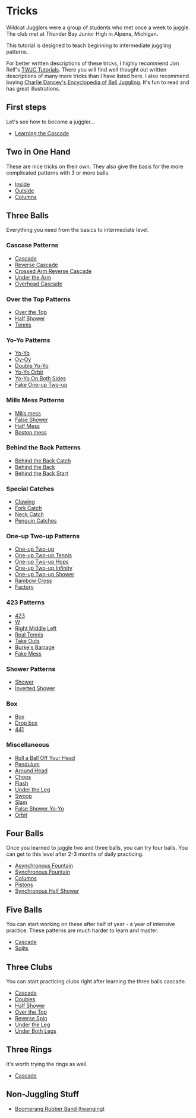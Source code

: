 # Tricks

Wildcat Jugglers were a group of students who met once a week to juggle. The club met at Thunder Bay Junior High in Alpena, Michigan.

This tutorial is designed to teach beginning to intermediate juggling patterns.

For better written descriptions of these tricks, I highly recommend Jon Relf's [TWJC Tutorials](http://www.twjc.co.uk/tutorials.html). There you will find well thought out written descriptions of many more tricks than I have listed here. I also recommend buying
[Charlie Dancey's Encyclopedia of Ball Juggling](https://www.goodreads.com/book/show/969254.Charlie_Dancey_s_Encyclopaedia_of_Ball_Juggling). It's fun to read and has great illustrations.

## First steps

Let's see how to become a juggler…

-  [Learning the Cascade](learningthecascade.md)

## Two in One Hand

These are nice tricks on their own. They also give the basis for the more complicated patterns with 3 or more balls.

-  [Inside](twoinonehand-inside.md)
-  [Outside](twoinonehand-outside.md)
-  [Columns](twoinonehand-columns.md)

## Three Balls

Everything you need from the basics to intermediate level.
### Cascase Patterns

-  [Cascade](cascade.md)
-  [Reverse Cascade](reversecascade.md)
-  [Crossed Arm Reverse Cascade](crossedarmreversecascade.md)
-  [Under the Arm](underthearm.md)
-  [Overhead Cascade](overheadcascade.md)

### Over the Top Patterns

-  [Over the Top](overthetop.md)
-  [Half Shower](halfshower.md)
-  [Tennis](tennis.md)

### Yo-Yo Patterns

-  [Yo-Yo](yo-yo.md)
-  [Oy-Oy](oy-oy.md)
-  [Double Yo-Yo](doubleyo-yo.md)
-  [Yo-Yo Orbit](yo-yoorbit.md)
-  [Yo-Yo On Both Sides](yo-yoonbothsides.md)
-  [Fake One-up Two-up](fakeone-uptwo-up.md)

### Mills Mess Patterns

-  [Mills mess](millsmess.md)
-  [False Shower](falseshower.md)
-  [Half Mess](halfmess.md)
-  [Boston mess](bostonmess.md)

### Behind the Back Patterns

-  [Behind the Back Catch](behindthebackcatch.md)
-  [Behind the Back](behindtheback.md)
-  [Behind the Back Start](behindthebackstart.md)

### Special Catches

-  [Clawing](clawing.md)
-  [Fork Catch](forkcatch.md)
-  [Neck Catch](neckcatch.md)
-  [Penguin Catches](penguincatches.md)

### One-up Two-up Patterns

-  [One-up Two-up](one-uptwo-up.md)
-  [One-up Two-up Tennis](one-uptwo-uptennis.md)
-  [One-up Two-up Hops](one-uptwo-uphops.md)
-  [One-up Two-up Infinity](one-uptwo-upinfinity.md)
-  [One-up Two-up Shower](one-uptwo-upshower.md)
-  [Rainbow Cross](rainbowcross.md)
-  [Factory](factory.md)

### 423 Patterns

-  [423](423.md)
-  [W](w.md)
-  [Right Middle Left](rightmiddleleft.md)
-  [Real Tennis](realtennis.md)
-  [Take Outs](takeouts.md)
-  [Burke's Barrage](burkesbarrage.md)
-  [Fake Mess](fakemess.md)

### Shower Patterns

-  [Shower](shower.md)
-  [Inverted Shower](invertedshower.md)

### Box

-  [Box](box.md)
-  [Drop box](dropbox.md)
-  [441](441.md)

### Miscellaneous

-  [Roll a Ball Off Your Head](rollaballoffyourhead.md)
-  [Pendulum](pendulum.md)
-  [Around Head](aroundhead.md)
-  [Chops](chops.md)
-  [Flash](flash.md)
-  [Under the Leg](undertheleg.md)
-  [Swoop](swoop.md)
-  [Slam](slam.md)
-  [False Shower Yo-Yo](falseshoweryo-yo.md)
-  [Orbit](orbit.md)

## Four Balls

Once you learned to juggle two and three balls, you can try four balls. You can get to this level after 2-3 months of daily practicing.

-  [Asynchronous Fountain](fourballasynchronousfountain.md)
-  [Synchronous Fountain](fourballsynchronousfountain.md)
-  [Columns](fourballcolumns.md)
-  [Pistons](fourballpistons.md)
-  [Synchronous Half Shower](fourballsynchronoushalfshower.md)

## Five Balls

You can start working on these after half of year - a year of intensive practice. These patterns are much harder to learn and master.

-  [Cascade](fiveballcascade.md)
-  [Splits](fiveballsplits.md)

## Three Clubs

You can start practicing clubs right after learning the three balls cascade.

-  [Cascade](clubcascade.md)
-  [Doubles](clubdoubles.md)
-  [Half Shower](clubhalfshower.md)
-  [Over the Top](cluboverthetop.md)
-  [Reverse Spin](clubreversespin.md)
-  [Under the Leg](clubundertheleg.md)
-  [Under Both Legs](clubunderbothlegs.md)

## Three Rings

It's worth trying the rings as well.
-  [Cascade](ringcascade.md)

## Non-Juggling Stuff

-  [Boomerang Rubber Band (twanging)](boomerang-rubber-band.md)

